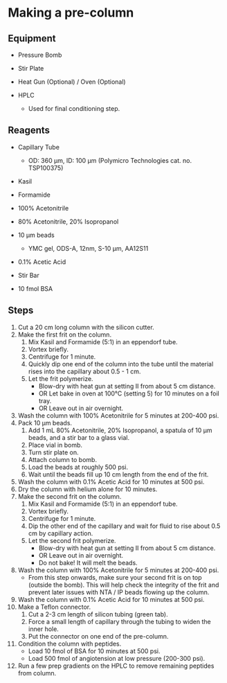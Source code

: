 # Making a pre-column

## Equipment

* Pressure Bomb

* Stir Plate

* Heat Gun (Optional) / Oven (Optional)

* HPLC
    * Used for final conditioning step.

## Reagents

* Capillary Tube
    * OD: 360 μm, ID: 100 μm (Polymicro Technologies cat. no. TSP100375)

* Kasil

* Formamide

* 100% Acetonitrile

* 80% Acetonitrile, 20% Isopropanol

* 10 μm beads
    * YMC gel, ODS-A, 12nm, S-10 μm, AA12S11

* 0.1% Acetic Acid

* Stir Bar

* 10 fmol BSA

## Steps

1. Cut a 20 cm long column with the silicon cutter.
2. Make the first frit on the column.
    1. Mix Kasil and Formamide (5:1) in an eppendorf tube.
    2. Vortex briefly.
    3. Centrifuge for 1 minute.
    4. Quickly dip one end of the column into the tube until the material rises
       into the capillary about 0.5 - 1 cm.
    5. Let the frit polymerize.
        * Blow-dry with heat gun at setting II from about 5 cm distance.
        * OR Let bake in oven at 100°C (setting 5) for 10 minutes on a foil
          tray.
        * OR Leave out in air overnight.
3. Wash the column with 100% Acetonitrile for 5 minutes at 200-400 psi.
4. Pack 10 μm beads.
    1. Add 1 mL 80% Acetonitrile, 20% Isopropanol, a spatula of 10 μm beads,
       and a stir bar to a glass vial.
    2. Place vial in bomb.
    3. Turn stir plate on.
    4. Attach column to bomb.
    5. Load the beads at roughly 500 psi.
    6. Wait until the beads fill up 10 cm length from the end of the frit.
5. Wash the column with 0.1% Acetic Acid for 10 minutes at 500 psi.
6. Dry the column with helium alone for 10 minutes.
7. Make the second frit on the column.
    1. Mix Kasil and Formamide (5:1) in an eppendorf tube.
    2. Vortex briefly.
    3. Centrifuge for 1 minute.
    4. Dip the other end of the capillary and wait for fluid to rise about 0.5
       cm by capillary action.
    5. Let the second frit polymerize.
        * Blow-dry with heat gun at setting II from about 5 cm distance.
        * OR Leave out in air overnight.
        * Do not bake! It will melt the beads.
8. Wash the column with 100% Acetonitrile for 5 minutes at 200-400 psi.
    * From this step onwards, make sure your second frit is on top (outside the
      bomb). This will help check the integrity of the frit and prevent later
      issues with NTA / IP beads flowing up the column.
9. Wash the column with 0.1% Acetic Acid for 10 minutes at 500 psi.
10. Make a Teflon connector.
    1. Cut a 2-3 cm length of silicon tubing (green tab).
    2. Force a small length of capillary through the tubing to widen the inner
       hole.
    3. Put the connector on one end of the pre-column.
11. Condition the column with peptides.
    * Load 10 fmol of BSA for 10 minutes at 500 psi.
    * Load 500 fmol of angiotension at low pressure (200-300 psi).
12. Run a few prep gradients on the HPLC to remove remaining peptides from
    column.

